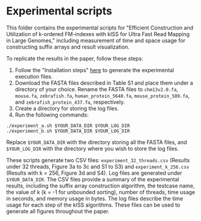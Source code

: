 # Experimental scripts

This folder contains the experimental scripts for "Efficient Construction and Utilization of k-ordered FM-indexes with kISS for Ultra Fast Read Mapping in Large Genomes," including measurement of time and space usage for constructing suffix arrays and result visualization.

To replicate the results in the paper, follow these steps:

1. Follow the "Installation steps" [here](https://github.com/jhhung/kISS) to generate the experimental execution files.
2. Download the FASTA files described in Table S1 and place them under a directory of your choice. Rename the FASTA files to `chm13v2.0.fa`, `mouse.fa`, `zebrafish.fa`, `human_protein_5640.fa`, `mouse_protein_589.fa`, and `zebrafish_protein_437.fa`, respectively.
3. Create a directory for storing the log files.
4. Run the following commands:
```
./experiment_a.sh $YOUR_DATA_DIR $YOUR_LOG_DIR
./experiment_b.sh $YOUR_DATA_DIR $YOUR_LOG_DIR
```
Replace `$YOUR_DATA_DIR` with the directory storing all the FASTA files, and `$YOUR_LOG_DIR` with the directory where you wish to store the log files.


These scripts generate two CSV files: `experiment_32_threads.csv` (Results under 32 threads, Figure 3a to 3c and S1 to S3) and `experiment_k_256.csv` (Results with k = 256, Figure 3d and S4). Log files are generated under `$YOUR_DATA_DIR`. The CSV files provide a summary of the experimental results, including the suffix array construction algorithm, the testcase name, the value of k (k = -1 for unbounded sorting), number of threads, time usage in seconds, and memory usage in bytes. The log files describe the time usage for each step of the kISS algorithms. These files can be used to generate all figures throughout the paper.
